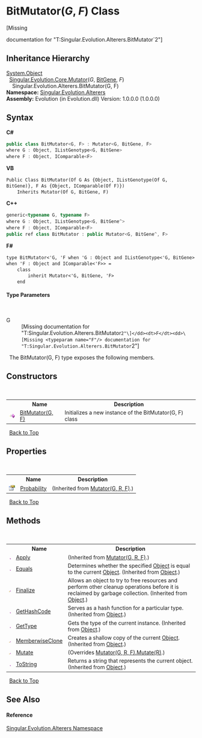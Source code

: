 # BitMutator(*G*, *F*) Class
 

\[Missing <summary> documentation for "T:Singular.Evolution.Alterers.BitMutator`2"\]


## Inheritance Hierarchy
<a href="http://msdn2.microsoft.com/en-us/library/e5kfa45b" target="_blank">System.Object</a><br />&nbsp;&nbsp;<a href="99c165ab-2d07-13c0-1ee8-3577da24918f">Singular.Evolution.Core.Mutator</a>(*G*, <a href="6e3ceb63-3c40-7d72-09e8-13c51a663103">BitGene</a>, *F*)<br />&nbsp;&nbsp;&nbsp;&nbsp;Singular.Evolution.Alterers.BitMutator(G, F)<br />
**Namespace:**&nbsp;<a href="d83a42df-2b66-dfad-1be9-58a7420b0c0f">Singular.Evolution.Alterers</a><br />**Assembly:**&nbsp;Evolution (in Evolution.dll) Version: 1.0.0.0 (1.0.0.0)

## Syntax

**C#**<br />
``` C#
public class BitMutator<G, F> : Mutator<G, BitGene, F>
where G : Object, IListGenotype<G, BitGene>
where F : Object, IComparable<F>

```

**VB**<br />
``` VB
Public Class BitMutator(Of G As {Object, IListGenotype(Of G, BitGene)}, F As {Object, IComparable(Of F)})
	Inherits Mutator(Of G, BitGene, F)
```

**C++**<br />
``` C++
generic<typename G, typename F>
where G : Object, IListGenotype<G, BitGene^>
where F : Object, IComparable<F>
public ref class BitMutator : public Mutator<G, BitGene^, F>
```

**F#**<br />
``` F#
type BitMutator<'G, 'F when 'G : Object and IListGenotype<'G, BitGene> when 'F : Object and IComparable<'F>> =  
    class
        inherit Mutator<'G, BitGene, 'F>
    end
```


#### Type Parameters
&nbsp;<dl><dt>G</dt><dd>\[Missing <typeparam name="G"/> documentation for "T:Singular.Evolution.Alterers.BitMutator`2"\]</dd><dt>F</dt><dd>\[Missing <typeparam name="F"/> documentation for "T:Singular.Evolution.Alterers.BitMutator`2"\]</dd></dl>&nbsp;
The BitMutator(G, F) type exposes the following members.


## Constructors
&nbsp;<table><tr><th></th><th>Name</th><th>Description</th></tr><tr><td>![Public method](media/pubmethod.gif "Public method")</td><td><a href="4dd5ae85-9016-38ba-f289-6974235ffc48">BitMutator(G, F)</a></td><td>
Initializes a new instance of the BitMutator(G, F) class</td></tr></table>&nbsp;
<a href="#bitmutator(*g*,-*f*)-class">Back to Top</a>

## Properties
&nbsp;<table><tr><th></th><th>Name</th><th>Description</th></tr><tr><td>![Public property](media/pubproperty.gif "Public property")</td><td><a href="2b1dfd1f-d35b-4ed3-81da-b27aaa0a4ca5">Probability</a></td><td> (Inherited from <a href="99c165ab-2d07-13c0-1ee8-3577da24918f">Mutator(G, R, F)</a>.)</td></tr></table>&nbsp;
<a href="#bitmutator(*g*,-*f*)-class">Back to Top</a>

## Methods
&nbsp;<table><tr><th></th><th>Name</th><th>Description</th></tr><tr><td>![Public method](media/pubmethod.gif "Public method")</td><td><a href="2d6f5ff7-adcc-3d3b-7137-209e6472c0f6">Apply</a></td><td> (Inherited from <a href="99c165ab-2d07-13c0-1ee8-3577da24918f">Mutator(G, R, F)</a>.)</td></tr><tr><td>![Public method](media/pubmethod.gif "Public method")</td><td><a href="http://msdn2.microsoft.com/en-us/library/bsc2ak47" target="_blank">Equals</a></td><td>
Determines whether the specified <a href="http://msdn2.microsoft.com/en-us/library/e5kfa45b" target="_blank">Object</a> is equal to the current <a href="http://msdn2.microsoft.com/en-us/library/e5kfa45b" target="_blank">Object</a>.
 (Inherited from <a href="http://msdn2.microsoft.com/en-us/library/e5kfa45b" target="_blank">Object</a>.)</td></tr><tr><td>![Protected method](media/protmethod.gif "Protected method")</td><td><a href="http://msdn2.microsoft.com/en-us/library/4k87zsw7" target="_blank">Finalize</a></td><td>
Allows an object to try to free resources and perform other cleanup operations before it is reclaimed by garbage collection.
 (Inherited from <a href="http://msdn2.microsoft.com/en-us/library/e5kfa45b" target="_blank">Object</a>.)</td></tr><tr><td>![Public method](media/pubmethod.gif "Public method")</td><td><a href="http://msdn2.microsoft.com/en-us/library/zdee4b3y" target="_blank">GetHashCode</a></td><td>
Serves as a hash function for a particular type.
 (Inherited from <a href="http://msdn2.microsoft.com/en-us/library/e5kfa45b" target="_blank">Object</a>.)</td></tr><tr><td>![Public method](media/pubmethod.gif "Public method")</td><td><a href="http://msdn2.microsoft.com/en-us/library/dfwy45w9" target="_blank">GetType</a></td><td>
Gets the type of the current instance.
 (Inherited from <a href="http://msdn2.microsoft.com/en-us/library/e5kfa45b" target="_blank">Object</a>.)</td></tr><tr><td>![Protected method](media/protmethod.gif "Protected method")</td><td><a href="http://msdn2.microsoft.com/en-us/library/57ctke0a" target="_blank">MemberwiseClone</a></td><td>
Creates a shallow copy of the current <a href="http://msdn2.microsoft.com/en-us/library/e5kfa45b" target="_blank">Object</a>.
 (Inherited from <a href="http://msdn2.microsoft.com/en-us/library/e5kfa45b" target="_blank">Object</a>.)</td></tr><tr><td>![Protected method](media/protmethod.gif "Protected method")</td><td><a href="e52fbf79-b0c7-dbd0-3732-982e656074e9">Mutate</a></td><td> (Overrides <a href="e8ca6390-ebc4-f1aa-f782-d201b0a2c643">Mutator(G, R, F).Mutate(R)</a>.)</td></tr><tr><td>![Public method](media/pubmethod.gif "Public method")</td><td><a href="http://msdn2.microsoft.com/en-us/library/7bxwbwt2" target="_blank">ToString</a></td><td>
Returns a string that represents the current object.
 (Inherited from <a href="http://msdn2.microsoft.com/en-us/library/e5kfa45b" target="_blank">Object</a>.)</td></tr></table>&nbsp;
<a href="#bitmutator(*g*,-*f*)-class">Back to Top</a>

## See Also


#### Reference
<a href="d83a42df-2b66-dfad-1be9-58a7420b0c0f">Singular.Evolution.Alterers Namespace</a><br />